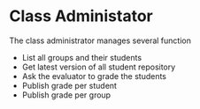 # Class Administator

The class administrator manages several function 

- List all groups and their students
- Get latest version of all student repository
- Ask the evaluator to grade the students
- Publish grade per student
- Publish grade per group
  
